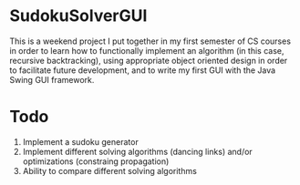 # SudokuSolverGUI
This is a weekend project I put together in my first semester of CS courses in order to learn how to functionally implement an algorithm (in this case, recursive backtracking), using appropriate object oriented design in order to facilitate future development, and to write my first GUI with the Java Swing GUI framework.

# Todo
1. Implement a sudoku generator
2. Implement different solving algorithms (dancing links) and/or optimizations (constraing propagation)
3. Ability to compare different solving algorithms
